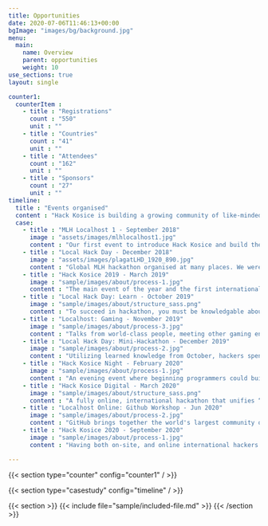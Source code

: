 ```yaml
---
title: Opportunities
date: 2020-07-06T11:46:13+00:00
bgImage: "images/bg/background.jpg"
menu:
  main:
    name: Overview
    parent: opportunities
    weight: 10
use_sections: true
layout: single

counter1:
  counterItem :
    - title : "Registrations"
      count : "550"
      unit : ""
    - title : "Countries"
      count : "41"
      unit : ""
    - title : "Attendees"
      count : "162"
      unit : ""
    - title : "Sponsors"
      count : "27"
      unit : ""
timeline:
  title : "Events organised"
  content : "Hack Kosice is building a growing community of like-minded people passionate about technology. Here is the list of events Hack Kosice organised for the hackers."
  case:
    - title : "MLH Localhost 1 - September 2018"
      image : "assets/images/mlhlocalhost1.jpg"
      content : "Our first event to introduce Hack Kosice and build the local community with MLH."
    - title : "Local Hack Day - December 2018"
      image : "assets/images/plagatLHD_1920_890.jpg"
      content : "Global MLH hackathon organised at many places. We were one of the hosts."
    - title : "Hack Kosice 2019 - March 2019"
      image : "sample/images/about/process-1.jpg"
      content : "The main event of the year and the first international student hackathon with accreditation from Major League Hacking in Slovakia. 150 participants were chosen from 551 registrations from 44 countries to compete in different categories and created an inspirational environment of the international hackathon."
    - title : "Local Hack Day: Learn - October 2019"
      image : "sample/images/about/structure_sass.png"
      content : "To succeed in hackathon, you must be knowledgable about new and exciting technologies. In this one day conference, we introduced hackers to new software and services that can make their next project better than ever."
    - title : "Localhost: Gaming - November 2019"
      image : "sample/images/about/process-3.jpg"
      content : "Talks from world-class people, meeting other gaming enthusiasts and eat free pizza - all for hackers who attended this one-day event."
    - title : "Local Hack Day: Mini-Hackathon - December 2019"
      image : "sample/images/about/process-2.jpg"
      content : "Utilizing learned knowledge from October, hackers spent 12 hours creating small and simple, but interesting projects in a friendly half-hackathon."
    - title : "Hack Kosice Night - February 2020"
      image : "sample/images/about/process-1.jpg"
      content : "An evening event where beginning programmers could build their first skills for Amazon Alexa. Furthermore, the author of the best project won the Amazon Echo Dot 3!"
    - title : "Hack Kosice Digital - March 2020"
      image : "sample/images/about/structure_sass.png"
      content : "A fully online, international hackathon that unifies “best brains” to fight the pandemic. Hack Kosice Digital, supported by Major League Hacking, was a full weekend online event so that hackers could get enough of sleep! Winning projects were pushed to health authorities!"
    - title : "Localhost Online: Github Workshop - Jun 2020"
      image : "sample/images/about/process-2.jpg"
      content : "GitHub brings together the world's largest community of developers to discover, share, and build better software. In this workshop, attendes learned how to use git effectively and get their projects on next level."
    - title : "Hack Kosice 2020 - September 2020"
      image : "sample/images/about/process-1.jpg"
      content : "Having both on-site, and online international hackers makes from Hack Kosice 2020 a first hybrid hackathon in centre Europe. With support from Major League Hacking, Hack Kosice 2020 will get into th eline of the highest qualitative class of student hackathons all around the world."

---
```


{{< section type="counter" config="counter1" / >}}

{{< section type="casestudy" config="timeline" / >}}

{{< section >}}
{{< include file="sample/included-file.md" >}}
{{< /section >}}
